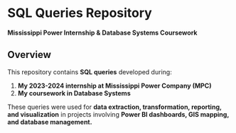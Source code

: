 # SQL Queries Repository  
**Mississippi Power Internship & Database Systems Coursework**  

## Overview  

This repository contains **SQL queries** developed during:  
1. **My 2023-2024 internship at Mississippi Power Company (MPC)**  
2. **My coursework in Database Systems**  

These queries were used for **data extraction, transformation, reporting, and visualization** in projects involving **Power BI dashboards, GIS mapping, and database management.**  

